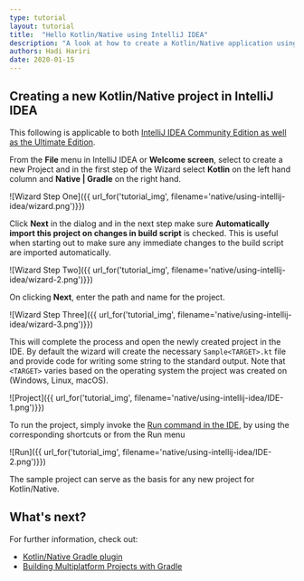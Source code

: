 ```yaml
---
type: tutorial
layout: tutorial
title:  "Hello Kotlin/Native using IntelliJ IDEA"
description: "A look at how to create a Kotlin/Native application using IntelliJ IDEA"
authors: Hadi Hariri
date: 2020-01-15
---
```


<!--- To become a How-To. Need to change type to new "HowTo" --->


## Creating a new Kotlin/Native project in IntelliJ IDEA

This following is applicable to both [IntelliJ IDEA Community Edition as well as the Ultimate Edition](https://www.jetbrains.com/idea).


From the **File** menu in IntelliJ IDEA or **Welcome screen**, select to create a new Project and in the first step of the Wizard
select **Kotlin** on the left hand column and **Native | Gradle** on the right hand.

![Wizard Step One]({{ url_for('tutorial_img', filename='native/using-intellij-idea/wizard.png')}})

Click **Next** in the dialog and in the next step make sure **Automatically import this project on changes in build script** is checked. This is useful when starting
out to make sure any immediate changes to the build script are imported automatically. 

![Wizard Step Two]({{ url_for('tutorial_img', filename='native/using-intellij-idea/wizard-2.png')}})

On clicking **Next**, enter the path and name for the project.

![Wizard Step Three]({{ url_for('tutorial_img', filename='native/using-intellij-idea/wizard-3.png')}})

This will complete the process and open the newly created project in the IDE. By default the wizard will create the necessary
`Sample<TARGET>.kt` file and provide code for writing some string to the standard output. Note that `<TARGET>` varies based on the operating
system the project was created on (Windows, Linux, macOS).

![Project]({{ url_for('tutorial_img', filename='native/using-intellij-idea/IDE-1.png')}})

To run the project, simply invoke the [Run command in the IDE](https://www.jetbrains.com/help/idea/running-applications.html), by using the corresponding shortcuts or from the Run menu

![Run]({{ url_for('tutorial_img', filename='native/using-intellij-idea/IDE-2.png')}})

The sample project can serve as the basis for any new project for Kotlin/Native.

## What's next?

For further information, check out:

* [Kotlin/Native Gradle plugin](/docs/reference/native/gradle_plugin.html)
* [Building Multiplatform Projects with Gradle](/docs/reference/building-mpp-with-gradle.html)

